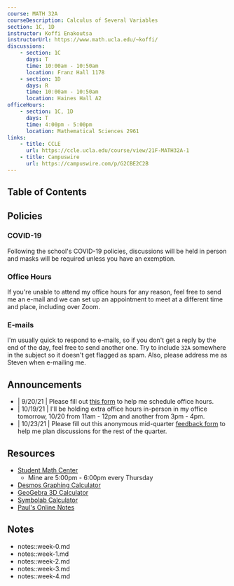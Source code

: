 ```yaml
---
course: MATH 32A
courseDescription: Calculus of Several Variables
section: 1C, 1D
instructor: Koffi Enakoutsa
instructorUrl: https://www.math.ucla.edu/~koffi/
discussions:
    - section: 1C
      days: T
      time: 10:00am - 10:50am
      location: Franz Hall 1178
    - section: 1D
      days: R
      time: 10:00am - 10:50am
      location: Haines Hall A2
officeHours:
    - section: 1C, 1D
      days: T
      time: 4:00pm - 5:00pm
      location: Mathematical Sciences 2961
links:
    - title: CCLE
      url: https://ccle.ucla.edu/course/view/21F-MATH32A-1
    - title: Campuswire
      url: https://campuswire.com/p/G2CBE2C2B
---
```


## Table of Contents

## Policies

### COVID-19

Following the school's COVID-19 policies, discussions will be held in person and masks will be required unless you have an exemption.

### Office Hours

If you're unable to attend my office hours for any reason, feel free to send me an e-mail and we can set up an appointment to meet at a different time and place, including over Zoom.

### E-mails

I'm usually quick to respond to e-mails, so if you don't get a reply by the end of the day, feel free to send another one. Try to include `32A` somewhere in the subject so it doesn't get flagged as spam. Also, please address me as Steven when e-mailing me.

## Announcements

-   | 9/20/21 | Please fill out [this form](https://forms.gle/Zyqz3aNrthgXEJot8) to help me schedule office hours.
-   | 10/19/21 | I'll be holding extra office hours in-person in my office tomorrow, 10/20 from 11am - 12pm and another from 3pm - 4pm.
-   | 10/23/21 | Please fill out this anonymous mid-quarter [feedback form](https://forms.gle/A3bAcb3JK8yqkA6RA) to help me plan discussions for the rest of the quarter.

## Resources

-   [Student Math Center](https://ww3.math.ucla.edu/my-calendar/)
    -   Mine are 5:00pm - 6:00pm every Thursday
-   [Desmos Graphing Calculator](https://www.desmos.com/calculator)
-   [GeoGebra 3D Calculator](http://geogebra.org/3d)
-   [Symbolab Calculator](https://www.symbolab.com/solver/calculus-calculator)
-   [Paul's Online Notes](https://tutorial.math.lamar.edu/Classes/CalcIII/CalcIII.aspx)

## Notes

-   notes::week-0.md
-   notes::week-1.md
-   notes::week-2.md
-   notes::week-3.md
-   notes::week-4.md
